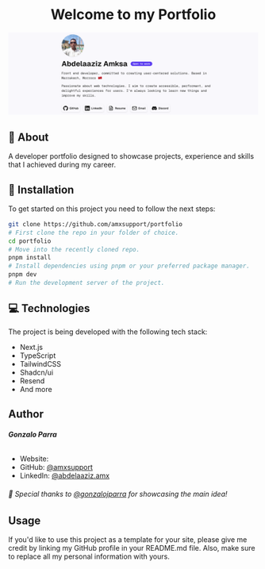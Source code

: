 <h1 align="center">Welcome to my Portfolio </h1>

<div align="center">
<img alt="Abdelaaziz Amksa" src="public/readme.png" />
</div>

## 🧉 About

A developer portfolio designed to showcase projects, experience and skills that I achieved during my career.

## 🚀 Installation

To get started on this project you need to follow the next steps:

```bash
git clone https://github.com/amxsupport/portfolio
# First clone the repo in your folder of choice.
cd portfolio
# Move into the recently cloned repo.
pnpm install
# Install dependencies using pnpm or your preferred package manager.
pnpm dev
# Run the development server of the project.
```

## 💻 Technologies

The project is being developed with the following tech stack:

- Next.js
- TypeScript
- TailwindCSS
- Shadcn/ui
- Resend
- And more

## Author

###### **Gonzalo Parra**

- Website: 
- GitHub: [@amxsupport](https://github.com/amxsupport)
- LinkedIn: [@abdelaaziz.amx](https://www.linkedin.com/in/abdelaaziz-amksa-28689753/)

###### 🤝 Special thanks to [@gonzalojparra](https://github.com/gonzalojparra) for showcasing the main idea!

## Usage

If you'd like to use this project as a template for your site, please give me credit by linking my GitHub profile in your README.md file. Also, make sure to replace all my personal information with yours.
